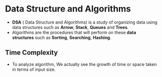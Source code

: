 # Data Structure and Algorithms

- **DSA** ( Data Structure and Algorithms) is a study of organizing data using data structures such as **Arrow**, **Stack**, **Queues** and **Trees**.
- Algorithms are the procedures that will perform on these **data structures** such as **Sorting**, **Searching**, **Hashing**.

## Time Complexity

- To analyze algorithm, We actually see the growth of time or space taken in terms of input size.
